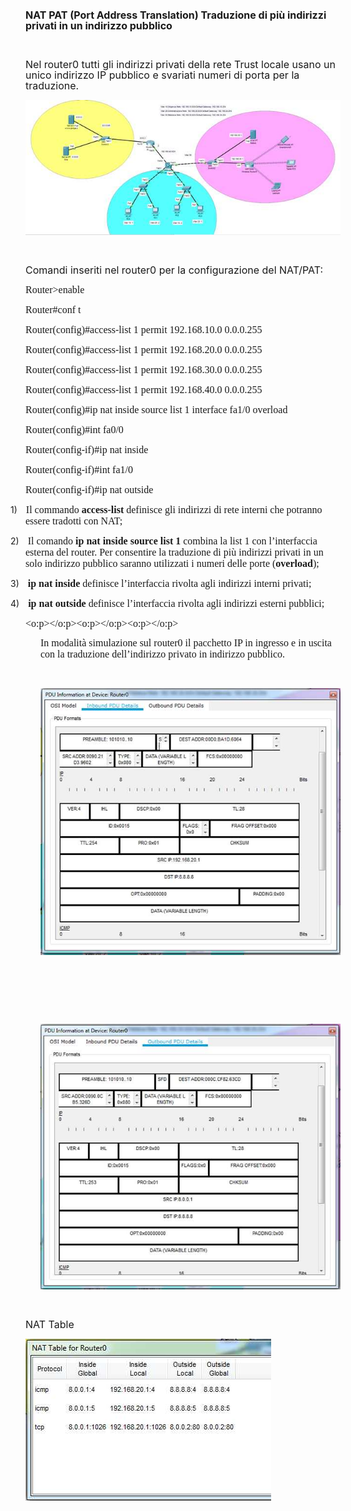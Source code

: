 <!DOCTYPE html PUBLIC "-//W3C//DTD HTML 4.01//EN" "http://www.w3.org/TR/html4/strict.dtd">
<html><head>
  
  <meta content="text/html; charset=ISO-8859-1" http-equiv="content-type">

 
</head><body>
<p class="MsoNormal"><b><span style="font-size: 12pt; line-height: 106%;">NAT PAT
(Port Address Translation) Traduzione di più indirizzi privati in un
indirizzo
pubblico<o:p></o:p></span></b></p>

<p class="MsoNormal"><span style="font-size: 12pt; line-height: 106%;"><o:p>&nbsp;</o:p></span></p>

<p class="MsoNormal"><span style="font-size: 12pt; line-height: 106%;">Nel
router0
tutti gli indirizzi privati della rete Trust locale usano un unico
indirizzo IP
pubblico e svariati numeri di porta per la traduzione.<o:p></o:p></span></p>

<img src="moz-screenshot-19.jpg" alt=""><br>

<br>

<p class="MsoNormal"><span style="font-size: 12pt; line-height: 106%;">Comandi
inseriti nel router0 per la configurazione del NAT/PAT:<o:p></o:p></span></p>

<p class="MsoNormal" style="margin-bottom: 0.0001pt; line-height: normal;"><span style="font-size: 12pt; font-family: &quot;Times New Roman&quot;,serif;" lang="EN-US">Router&gt;enable<o:p></o:p></span></p>

<p class="MsoNormal" style="margin-bottom: 0.0001pt; line-height: normal;"><span style="font-size: 12pt; font-family: &quot;Times New Roman&quot;,serif;" lang="EN-US">Router#conf t<o:p></o:p></span></p>

<p class="MsoNormal" style="margin-bottom: 0.0001pt; line-height: normal;"><span style="font-size: 12pt; font-family: &quot;Times New Roman&quot;,serif;" lang="EN-US">Router(config)#access-list 1 permit 192.168.10.0 0.0.0.255<o:p></o:p></span></p>

<p class="MsoNormal" style="margin-bottom: 0.0001pt; line-height: normal;"><span style="font-size: 12pt; font-family: &quot;Times New Roman&quot;,serif;" lang="EN-US">Router(config)#access-list 1 permit 192.168.20.0 0.0.0.255<o:p></o:p></span></p>

<p class="MsoNormal" style="margin-bottom: 0.0001pt; line-height: normal;"><span style="font-size: 12pt; font-family: &quot;Times New Roman&quot;,serif;" lang="EN-US">Router(config)#access-list 1 permit 192.168.30.0 0.0.0.255<o:p></o:p></span></p>

<p class="MsoNormal" style="margin-bottom: 0.0001pt; line-height: normal;"><span style="font-size: 12pt; font-family: &quot;Times New Roman&quot;,serif;" lang="EN-US">Router(config)#access-list 1 permit 192.168.40.0 0.0.0.255<o:p></o:p></span></p>

<p class="MsoNormal" style="margin-bottom: 0.0001pt; line-height: normal;"><span style="font-size: 12pt; font-family: &quot;Times New Roman&quot;,serif;" lang="EN-US">Router(config)#ip nat inside source list 1 interface
fa1/0 overload<o:p></o:p></span></p>

<p class="MsoNormal" style="margin-bottom: 0.0001pt; line-height: normal;"><span style="font-size: 12pt; font-family: &quot;Times New Roman&quot;,serif;" lang="EN-US">Router(config)#int fa0/0<o:p></o:p></span></p>

<p class="MsoNormal" style="margin-bottom: 0.0001pt; line-height: normal;"><span style="font-size: 12pt; font-family: &quot;Times New Roman&quot;,serif;" lang="EN-US">Router(config-if)#ip nat inside<o:p></o:p></span></p>

<p class="MsoNormal" style="margin-bottom: 0.0001pt; line-height: normal;"><span style="font-size: 12pt; font-family: &quot;Times New Roman&quot;,serif;" lang="EN-US">Router(config-if)#int fa1/0<o:p></o:p></span></p>

<p class="MsoNormal"><span style="font-size: 12pt; line-height: 106%; font-family: &quot;Times New Roman&quot;,serif;" lang="EN-US">Router(config-if)#ip nat
outside</span></p>

<p class="MsoListParagraph" style="text-indent: -18pt;"><!--[if !supportLists]--><span style=""><span style="">1)<span style="font-family: &quot;Times New Roman&quot;; font-style: normal; font-variant: normal; font-weight: normal; font-size: 7pt; line-height: normal; font-size-adjust: none; font-stretch: normal;">&nbsp;&nbsp;&nbsp;&nbsp;&nbsp;
</span></span></span><span style="font-size: 12pt; line-height: 106%; font-family: &quot;Times New Roman&quot;,serif;">Il
commando <b>access-list</b>
definisce gli indirizzi di rete interni che potranno essere tradotti
con NAT;</span><o:p></o:p></p>

<p class="MsoListParagraph" style="text-indent: -18pt;"><!--[if !supportLists]--><span style=""><span style="">2)<span style="font-family: &quot;Times New Roman&quot;; font-style: normal; font-variant: normal; font-weight: normal; font-size: 7pt; line-height: normal; font-size-adjust: none; font-stretch: normal;">&nbsp;&nbsp;&nbsp;&nbsp;&nbsp;
</span></span></span><span style="font-size: 12pt; line-height: 106%; font-family: &quot;Times New Roman&quot;,serif;">Il
comando <b>ip
nat inside source list 1</b> combina la list 1 con l&#8217;interfaccia
esterna del
router. Per consentire la traduzione di più indirizzi privati in un
solo
indirizzo pubblico saranno utilizzati i numeri delle porte (<b>overload</b>);</span><o:p></o:p></p>

<p class="MsoListParagraph" style="text-indent: -18pt;"><!--[if !supportLists]--><span style=""><span style="">3)<span style="font-family: &quot;Times New Roman&quot;; font-style: normal; font-variant: normal; font-weight: normal; font-size: 7pt; line-height: normal; font-size-adjust: none; font-stretch: normal;">&nbsp;&nbsp;&nbsp;&nbsp;&nbsp;
</span></span></span><b><span style="font-size: 12pt; line-height: 106%; font-family: &quot;Times New Roman&quot;,serif;">ip
nat
inside</span></b><span style="font-size: 12pt; line-height: 106%; font-family: &quot;Times New Roman&quot;,serif;">
definisce l&#8217;interfaccia rivolta agli indirizzi interni privati;</span><o:p></o:p></p>

<p class="MsoListParagraph" style="text-indent: -18pt;"><!--[if !supportLists]--><span style=""><span style="">4)<span style="font-family: &quot;Times New Roman&quot;; font-style: normal; font-variant: normal; font-weight: normal; font-size: 7pt; line-height: normal; font-size-adjust: none; font-stretch: normal;">&nbsp;&nbsp;&nbsp;&nbsp;&nbsp;
</span></span></span><b><span style="font-size: 12pt; line-height: 106%; font-family: &quot;Times New Roman&quot;,serif;">ip
nat
outside</span></b><span style="font-size: 12pt; line-height: 106%; font-family: &quot;Times New Roman&quot;,serif;">
definisce l&#8217;interfaccia rivolta agli indirizzi esterni pubblici;</span><o:p></o:p></p>

<span style="font-size: 12pt; line-height: 106%; font-family: &quot;Times New Roman&quot;,serif;"><o:p></o:p></span><span style="font-size: 12pt; line-height: 106%; font-family: &quot;Times New Roman&quot;,serif;"><o:p></o:p></span><span style="font-size: 12pt; line-height: 106%; font-family: &quot;Times New Roman&quot;,serif;"><o:p></o:p></span>
<p class="MsoNormal" style="margin-left: 18pt;"><span style="font-size: 12pt; line-height: 106%; font-family: &quot;Times New Roman&quot;,serif;">In
modalità simulazione sul router0
il pacchetto IP in ingresso e in uscita con la traduzione
dell&#8217;indirizzo
privato in indirizzo pubblico.</span></p>

<br>

<p class="MsoNormal" style="margin-left: 18pt;"><img src="moz-screenshot-20.jpg" alt=""></p>

<br>

<p class="MsoNormal" style="margin-left: 18pt;"><br>
</p>

<br>

<p class="MsoNormal" style="margin-left: 18pt;"><img src="moz-screenshot-21.jpg" alt=""></p>

<br>

<p class="MsoNormal"><span style="font-size: 12pt; line-height: 106%;">NAT
Table<o:p></o:p></span></p>

<img src="moz-screenshot-22.jpg" alt="">
<p class="MsoNormal" style="margin-left: 18pt;"><br>
</p>

<p class="MsoNormal" style="margin-left: 18pt;"><br>
</p>

<br>

<p class="MsoNormal" style="margin-left: 18pt;"><br>
</p>

<p class="MsoNormal" style="margin-left: 18pt;"><br>
</p>

<p class="MsoNormal" style="margin-left: 18pt;"><br>
<span style="font-size: 12pt; line-height: 106%; font-family: &quot;Times New Roman&quot;,serif;"><o:p></o:p></span></p>

<br>

<br>

</body></html>
